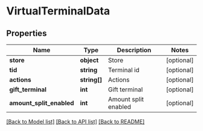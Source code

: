 # VirtualTerminalData

## Properties
Name | Type | Description | Notes
------------ | ------------- | ------------- | -------------
**store** | **object** | Store | [optional] 
**tid** | **string** | Terminal id | [optional] 
**actions** | **string[]** | Actions | [optional] 
**gift_terminal** | **int** | Gift terminal | [optional] 
**amount_split_enabled** | **int** | Amount split enabled | [optional] 

[[Back to Model list]](../README.md#documentation-for-models) [[Back to API list]](../README.md#documentation-for-api-endpoints) [[Back to README]](../README.md)


